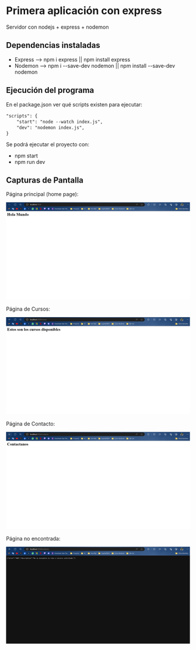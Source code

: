 # Primera aplicación con express

Servidor con nodejs + express + nodemon

## Dependencias instaladas
- Express --> npm i express || npm install express
- Nodemon --> npm i --save-dev nodemon || npm install --save-dev nodemon

## Ejecución del programa

En el package.json ver qué scripts existen para ejecutar:

```
"scripts": {
    "start": "node --watch index.js",
    "dev": "nodemon index.js",
}
```

Se podrá ejecutar el proyecto con:
- npm start
- npm run dev

## Capturas de Pantalla

Página principal (home page):

![Home Page](imagenes/homePage.jpg)

Página de Cursos:

![Cursos Page](imagenes/cursosPage.jpg)

Página de Contacto:

![Contacto Page](imagenes/contactoPage.jpg)

Página no encontrada:

![Page not found](imagenes/pageNotFound.jpg)
